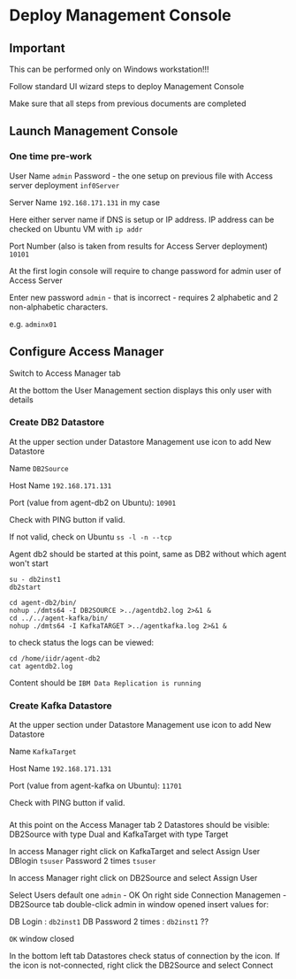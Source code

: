 # Deploy Management Console

## Important

This can be performed only on Windows workstation!!!

Follow standard UI wizard steps to deploy Management Console

Make sure that all steps from previous documents are completed

## Launch Management Console

### One time pre-work

User Name `admin`
Password  - the one setup on previous file with Access server deployment `inf0Server`

Server Name `192.168.171.131` in my case

Here either server name if DNS is setup or IP address. IP address can be checked on Ubuntu VM with `ip addr`

Port Number (also is taken from results for Access Server deployment) `10101`

At the first login console will require to change password for admin user of Access Server

Enter new password `admin` - that is incorrect - requires 2 alphabetic and 2 non-alphabetic characters. 

e.g. `adminx01`

## Configure Access Manager

Switch to Access Manager tab

At the bottom the User Management section displays this only user with details

### Create DB2 Datastore

At the upper section under Datastore Management use icon to add New Datastore

Name `DB2Source`

Host Name `192.168.171.131`

Port (value from agent-db2 on Ubuntu): `10901`

Check with PING button if valid.

If not valid, check on Ubuntu
`ss -l -n --tcp`

Agent db2 should be started at this point, same as DB2 without which agent won't start

```
su - db2inst1
db2start
```

```
cd agent-db2/bin/
nohup ./dmts64 -I DB2SOURCE >../agentdb2.log 2>&1 &
cd ../../agent-kafka/bin/
nohup ./dmts64 -I KafkaTARGET >../agentkafka.log 2>&1 &
```
to check status the logs can be viewed:
```
cd /home/iidr/agent-db2
cat agentdb2.log
```
Content should be `IBM Data Replication is running`


### Create Kafka Datastore

At the upper section under Datastore Management use icon to add New Datastore

Name `KafkaTarget`

Host Name `192.168.171.131`

Port (value from agent-kafka on Ubuntu): `11701`

Check with PING button if valid.

###

At this point on the Access Manager tab 2 Datastores should be visible: DB2Source with type Dual and KafkaTarget with type Target

In access Manager right click on KafkaTarget and select Assign User
DBlogin ```tsuser```
Password 2 times ```tsuser```

In access Manager right click on DB2Source and select Assign User

Select Users
default one `admin` - OK 
On right side Connection Managemen - DB2Source tab double-click admin
in window opened insert values for:

DB Login : `db2inst1`
DB Password 2 times : `db2inst1` ?? 

`OK`
window closed

In the bottom left tab Datastores check status of connection by the icon. If the icon is not-connected, right click the DB2Source and select Connect




